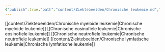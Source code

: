 ```yaml
---
{"publish":true,"path":"content/Ziektebeelden/Chronische leukemie.md","permalink":"/content/ziektebeelden/chronische-leukemie/","title":"Chronische leukemie","tags":["Oncologie/Hemato-oncologie","Ziektebeeld"]}
---
```



[[content/Ziektebeelden/Chronische myeloide leukemie\|Chronische myeloide leukemie]]
[[Chronische eosinofiele leukemie\|Chronische eosinofiele leukemie]]
[[Chronische neutrofiele leukemie\|Chronische neutrofiele leukemie]]
[[content/Ziektebeelden/Chronische lymfatische leukemie\|Chronische lymfatische leukemie]]
